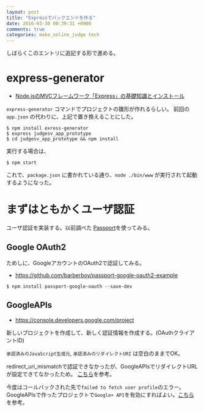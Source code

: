 ```yaml
---
layout: post
title: "Expressでバックエンドを作る"
date: 2016-03-30 00:39:31 +0900
comments: true
categories: make_online_judge tech
---
```


しばらくこのエントリに追記する形で進める。

# express-generator

+ [Node.jsのMVCフレームワーク「Express」の基礎知識とインストール](http://www.atmarkit.co.jp/ait/articles/1503/04/news047.html)

`express-generator` コマンドでプロジェクトの雛形が作れるらしい。
前回の `app.json` の代わりに、上記で置き換えることにした。

```
$ npm install exress-generator
$ express judgesv_app_prototype
$ cd judgesv_app_prototype && npm install
```

実行する場合は、

```
$ npm start
```

これで、`package.json` に書かれている通り、`node ./bin/www` が実行されて起動するようになった。

# まずはともかくユーザ認証
ユーザ認証を実装する。以前調べた [Passport](http://knimon-software.github.io/www.passportjs.org/)を使ってみる。
## Google OAuth2
ためしに、GoogleアカウントのOAuth2で認証してみる。

+ https://github.com/barberboy/passport-google-oauth2-example

```
$ npm install passport-google-oauth --save-dev
```

## GoogleAPIs
+ https://console.developers.google.com/project

新しいプロジェクトを作成して、新しく認証情報を作成する。(OAuthクライアントID)

`承認済みのJavaScript生成元`, `承認済みのリダイレクトURI` は空白のままでOK。

redirect_uri_mismatchで認証できなかったが、GoogleAPIsでリダイレクトURLが設定できてなかったため。 [こちら](http://perl.no-tubo.net/2013/09/27/netgoogleanalyticsoauth2-%E3%81%A7%E3%80%8C%E3%82%A8%E3%83%A9%E3%83%BCredirect_uri_mismatch%E3%80%8D%E3%81%A3%E3%81%A6%E8%A8%80%E3%82%8F%E3%82%8C%E3%81%A6refresh_access_token%E3%81%8C%E5%8F%96/)を参考。

今度はコールバックされた先で`failed to fetch user profile`のエラー。GoogleAPIsで作ったプロジェクトで`Google+ API`を有効にすればよい。[こちら](https://github.com/jaredhanson/passport-google-oauth/issues/46)を参考。
